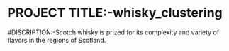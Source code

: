 # PROJECT TITLE:-whisky_clustering
#DISCRIPTION:-Scotch whisky is prized for its complexity and  variety of ﬂavors in the regions of Scotland.
